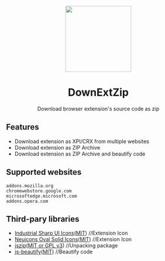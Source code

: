 <p align="center">
  <img width="180" src="https://github.com/user-attachments/assets/da8a3983-bf76-405a-b16f-1cf4e900a5f0">
  <h1 align="center">DownExtZip</h1>
  <div align="center">Download browser extension's source code as zip </div>
</p>

## Features
* Download extension as XPI/CRX from multiple websites
* Download extension as ZIP Archive
* Download extension as ZIP Archive and beautify code

## Supported websites
```
addons.mozilla.org
chromewebstore.google.com
microsoftedge.microsoft.com
addons.opera.com
```

## Third-pary libraries
* [Industrial Sharp UI Icons](https://www.svgrepo.com/svg/486656/download-list)([MIT](https://www.svgrepo.com/page/licensing/#MIT)) //Extension Icon
* [Neuicons Oval Solid Icons](https://www.svgrepo.com/svg/488184/extension)([MIT](https://www.svgrepo.com/page/licensing/#MIT)) //Extension Icon
* [jszip](https://github.com/Stuk/jszip)([MIT or GPL v3](https://github.com/Stuk/jszip/blob/main/LICENSE.markdown)) //Unpacking package
* [js-beautify](https://github.com/beautifier/js-beautify)([MIT](https://github.com/beautifier/js-beautify/blob/main/LICENSE)) //Beautify code
